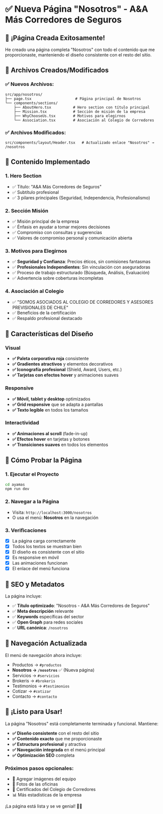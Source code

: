 # ✅ Nueva Página "Nosotros" - A&A Más Corredores de Seguros

## 🎉 ¡Página Creada Exitosamente!

He creado una página completa "Nosotros" con todo el contenido que me proporcionaste, manteniendo el diseño consistente con el resto del sitio.

## 📁 Archivos Creados/Modificados

### ✅ Nuevos Archivos:
```
src/app/nosotros/
├── page.tsx                    # Página principal de Nosotros
└── components/sections/
    ├── AboutHero.tsx          # Hero section con título principal
    ├── Mission.tsx            # Sección de misión de la empresa
    ├── WhyChooseUs.tsx        # Motivos para elegirnos
    └── Association.tsx        # Asociación al Colegio de Corredores
```

### ✅ Archivos Modificados:
```
src/components/layout/Header.tsx   # Actualizado enlace "Nosotros" → /nosotros
```

## 🎨 Contenido Implementado

### 1. **Hero Section**
- ✅ Título: "A&A Más Corredores de Seguros"
- ✅ Subtítulo profesional
- ✅ 3 pilares principales (Seguridad, Independencia, Profesionalismo)

### 2. **Sección Misión**
- ✅ Misión principal de la empresa
- ✅ Énfasis en ayudar a tomar mejores decisiones
- ✅ Compromiso con consultas y sugerencias
- ✅ Valores de compromiso personal y comunicación abierta

### 3. **Motivos para Elegirnos**
- ✅ **Seguridad y Confianza**: Precios éticos, sin comisiones fantasmas
- ✅ **Profesionales Independientes**: Sin vinculación con aseguradoras
- ✅ Proceso de trabajo estructurado (Búsqueda, Análisis, Evaluación)
- ✅ Advertencia sobre coberturas incompletas

### 4. **Asociación al Colegio**
- ✅ "SOMOS ASOCIADOS AL COLEGIO DE CORREDORES Y ASESORES PREVISIONALES DE CHILE"
- ✅ Beneficios de la certificación
- ✅ Respaldo profesional destacado

## 🎯 Características del Diseño

### Visual
- **✅ Paleta corporativa roja** consistente
- **✅ Gradientes atractivos** y elementos decorativos
- **✅ Iconografía profesional** (Shield, Award, Users, etc.)
- **✅ Tarjetas con efectos hover** y animaciones suaves

### Responsive
- **✅ Móvil, tablet y desktop** optimizados
- **✅ Grid responsive** que se adapta a pantallas
- **✅ Texto legible** en todos los tamaños

### Interactividad
- **✅ Animaciones al scroll** (fade-in-up)
- **✅ Efectos hover** en tarjetas y botones
- **✅ Transiciones suaves** en todos los elementos

## 🚀 Cómo Probar la Página

### 1. Ejecutar el Proyecto
```bash
cd ayamas
npm run dev
```

### 2. Navegar a la Página
- Visita: `http://localhost:3000/nosotros`
- O usa el menú: **Nosotros** en la navegación

### 3. Verificaciones
- [x] La página carga correctamente
- [x] Todos los textos se muestran bien
- [x] El diseño es consistente con el sitio
- [x] Es responsive en móvil
- [x] Las animaciones funcionan
- [x] El enlace del menú funciona

## 📱 SEO y Metadatos

La página incluye:
- ✅ **Título optimizado**: "Nosotros - A&A Más Corredores de Seguros"
- ✅ **Meta descripción** relevante
- ✅ **Keywords** específicas del sector
- ✅ **Open Graph** para redes sociales
- ✅ **URL canónica**: `/nosotros`

## 🔄 Navegación Actualizada

El menú de navegación ahora incluye:
- Productos → `#productos`
- **Nosotros → `/nosotros`** ✅ (Nueva página)
- Servicios → `#servicios`
- Brokeris → `#brokeris`
- Testimonios → `#testimonios`
- Cotizar → `#cotizar`
- Contacto → `#contacto`

## 🎉 ¡Listo para Usar!

La página "Nosotros" está completamente terminada y funcional. Mantiene:

- **✅ Diseño consistente** con el resto del sitio
- **✅ Contenido exacto** que me proporcionaste
- **✅ Estructura profesional** y atractiva
- **✅ Navegación integrada** en el menú principal
- **✅ Optimización SEO** completa

### Próximos pasos opcionales:
- 📸 Agregar imágenes del equipo
- 🏢 Fotos de las oficinas
- 📜 Certificados del Colegio de Corredores
- 📊 Más estadísticas de la empresa

¡La página está lista y se ve genial! 🚀✨
